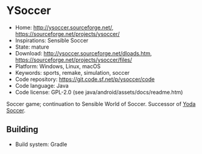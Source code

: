 # YSoccer

- Home: http://ysoccer.sourceforge.net/, https://sourceforge.net/projects/ysoccer/
- Inspirations: Sensible Soccer
- State: mature
- Download: http://ysoccer.sourceforge.net/dloads.htm, https://sourceforge.net/projects/ysoccer/files/
- Platform: Windows, Linux, macOS
- Keywords: sports, remake, simulation, soccer
- Code repository: https://git.code.sf.net/p/ysoccer/code
- Code language: Java
- Code license: GPL-2.0 (see java/android/assets/docs/readme.htm)

Soccer game; continuation to Sensible World of Soccer.
Successor of [Yoda Soccer](https://sourceforge.net/projects/yodasoccer/).

## Building

- Build system: Gradle
